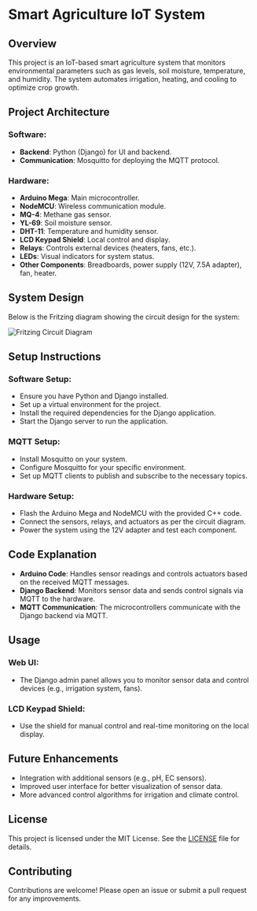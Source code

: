 # Smart Agriculture IoT System

## Overview
This project is an IoT-based smart agriculture system that monitors environmental parameters such as gas levels, soil moisture, temperature, and humidity. The system automates irrigation, heating, and cooling to optimize crop growth.

## Project Architecture

### Software:
- **Backend**: Python (Django) for UI and backend.
- **Communication**: Mosquitto for deploying the MQTT protocol.

### Hardware:
- **Arduino Mega**: Main microcontroller.
- **NodeMCU**: Wireless communication module.
- **MQ-4**: Methane gas sensor.
- **YL-69**: Soil moisture sensor.
- **DHT-11**: Temperature and humidity sensor.
- **LCD Keypad Shield**: Local control and display.
- **Relays**: Controls external devices (heaters, fans, etc.).
- **LEDs**: Visual indicators for system status.
- **Other Components**: Breadboards, power supply (12V, 7.5A adapter), fan, heater.

## System Design
Below is the Fritzing diagram showing the circuit design for the system:

![Fritzing Circuit Diagram](<add-image-link-here>)

## Setup Instructions

### Software Setup:

- Ensure you have Python and Django installed.
- Set up a virtual environment for the project.
- Install the required dependencies for the Django application.
- Start the Django server to run the application.

### MQTT Setup:

- Install Mosquitto on your system.
- Configure Mosquitto for your specific environment.
- Set up MQTT clients to publish and subscribe to the necessary topics.

### Hardware Setup:

- Flash the Arduino Mega and NodeMCU with the provided C++ code.
- Connect the sensors, relays, and actuators as per the circuit diagram.
- Power the system using the 12V adapter and test each component.

## Code Explanation

- **Arduino Code**: Handles sensor readings and controls actuators based on the received MQTT messages.
- **Django Backend**: Monitors sensor data and sends control signals via MQTT to the hardware.
- **MQTT Communication**: The microcontrollers communicate with the Django backend via MQTT.

## Usage

### Web UI:
- The Django admin panel allows you to monitor sensor data and control devices (e.g., irrigation system, fans).

### LCD Keypad Shield:
- Use the shield for manual control and real-time monitoring on the local display.

## Future Enhancements
- Integration with additional sensors (e.g., pH, EC sensors).
- Improved user interface for better visualization of sensor data.
- More advanced control algorithms for irrigation and climate control.

## License
This project is licensed under the MIT License. See the [LICENSE](LICENSE) file for details.

## Contributing
Contributions are welcome! Please open an issue or submit a pull request for any improvements.
